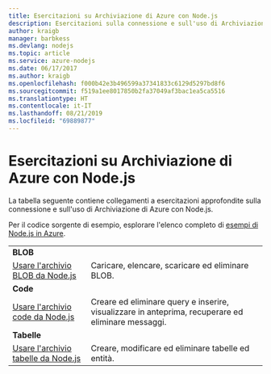 ```yaml
---
title: Esercitazioni su Archiviazione di Azure con Node.js
description: Esercitazioni sulla connessione e sull'uso di Archiviazione di Azure con Node.js.
author: kraigb
manager: barbkess
ms.devlang: nodejs
ms.topic: article
ms.service: azure-nodejs
ms.date: 06/17/2017
ms.author: kraigb
ms.openlocfilehash: f000b42e3b496599a37341833c6129d5297bd8f6
ms.sourcegitcommit: f519a1ee8017850b2fa37049af3bac1ea5ca5516
ms.translationtype: HT
ms.contentlocale: it-IT
ms.lasthandoff: 08/21/2019
ms.locfileid: "69889877"
---
```

# <a name="azure-storage-with-nodejs-tutorials"></a>Esercitazioni su Archiviazione di Azure con Node.js

La tabella seguente contiene collegamenti a esercitazioni approfondite sulla connessione e sull'uso di Archiviazione di Azure con Node.js.

Per il codice sorgente di esempio, esplorare l'elenco completo di [esempi di Node.js in Azure](https://azure.microsoft.com/resources/samples/?term=nodejs).

| | |
|---|---|
| **BLOB** ||
| [Usare l'archivio BLOB da Node.js](/azure/storage/storage-nodejs-how-to-use-blob-storage?toc=/azure/javascript/toc.json&bc=/azure/javascript/breadcrumb/toc.json) | Caricare, elencare, scaricare ed eliminare BLOB. |
| **Code** ||
| [Usare l'archivio code da Node.js](/azure/storage/storage-nodejs-how-to-use-queues?toc=/azure/javascript/toc.json&bc=/azure/javascript/breadcrumb/toc.json) | Creare ed eliminare query e inserire, visualizzare in anteprima, recuperare ed eliminare messaggi. |
| **Tabelle** ||
| [Usare l'archivio tabelle da Node.js](/azure/storage/storage-nodejs-how-to-use-table-storage?toc=/azure/javascript/toc.json&bc=/azure/javascript/breadcrumb/toc.json) | Creare, modificare ed eliminare tabelle ed entità. |
